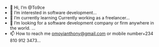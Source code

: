 - 👋 Hi, I’m @To9ce
- 👀 I’m interested in software development...
- 🌱 I’m currently learning Currently working as a freelancer...
- 💞️ I’m looking for a software development company or firm anywhere in the world. ...
- 📫 How to reach me omoyianthony@gmail.com or mobile number+234 810 912 3473...

<!---
To9ce/To9ce is a ✨ special ✨ repository because its `README.md` (this file) appears on your GitHub profile.
You can click the Preview link to take a look at your changes.
--->
